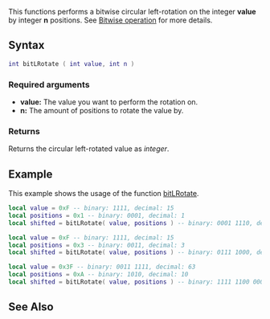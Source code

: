 This functions performs a bitwise circular left-rotation on the integer **value** by integer **n** positions. See [Bitwise operation](https://en.wikipedia.org/wiki/Bitwise_operation#Rotate_no_carry) for more details.

Syntax
------

``` lua
int bitLRotate ( int value, int n )
```

### Required arguments

-   **value:** The value you want to perform the rotation on.
-   **n:** The amount of positions to rotate the value by.

### Returns

Returns the circular left-rotated value as *integer*.

Example
-------

This example shows the usage of the function [bitLRotate](/bitLRotate.md "wikilink").

``` lua
local value = 0xF -- binary: 1111, decimal: 15
local positions = 0x1 -- binary: 0001, decimal: 1
local shifted = bitLRotate( value, positions ) -- binary: 0001 1110, decimal: 30

local value = 0xF -- binary: 1111, decimal: 15
local positions = 0x3 -- binary: 0011, decimal: 3
local shifted = bitLRotate( value, positions ) -- binary: 0111 1000, decimal: 120

local value = 0x3F -- binary: 0011 1111, decimal: 63
local positions = 0xA -- binary: 1010, decimal: 10
local shifted = bitLRotate( value, positions ) -- binary: 1111 1100 0000 0000, decimal: 64.512
```

See Also
--------
